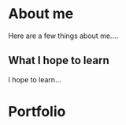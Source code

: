# About me
Here are a few things about me....

## What I hope to learn
I hope to learn...

# Portfolio
